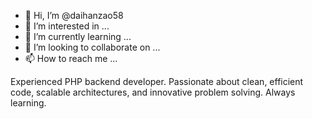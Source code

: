 - 👋 Hi, I’m @daihanzao58
- 👀 I’m interested in ...
- 🌱 I’m currently learning ...
- 💞️ I’m looking to collaborate on ...
- 📫 How to reach me ...

Experienced PHP backend developer. 
Passionate about clean, efficient code, 
scalable architectures, 
and innovative problem solving. 
Always learning.
